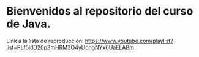 # Bienvenidos al repositorio del curso de Java.
Link a la lista de reproducción:
https://www.youtube.com/playlist?list=PLf5ldD20p3mHRM3O4yUongNYx6UaELABm

